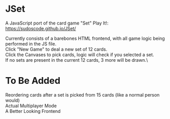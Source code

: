 # JSet
A JavaScript port of the card game "Set"
Play It!: https://sudoscode.github.io/JSet/

Currently consists of a barebones HTML frontend, with all game logic being performed in the JS file.\
Click "New Game" to deal a new set of 12 cards.\
Click the Canvases to pick cards, logic will check if you selected a set.\
If no sets are present in the current 12 cards, 3 more will be drawn.\

# To Be Added
Reordering cards after a set is picked from 15 cards (like a normal person would)\
Actual Multiplayer Mode\
A Better Looking Frontend
